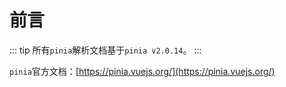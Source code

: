 # 前言

::: tip
所有`pinia`解析文档基于`pinia v2.0.14`。
:::

`pinia`官方文档：[https://pinia.vuejs.org/](https://pinia.vuejs.org/)

